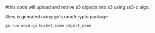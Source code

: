 #this code will upload and retrive s3 objects into s3 using ss3-c algo. 

#key is genrated using go's rand/crypto package

```sh 
go run main.go bucket_name object_name
```
